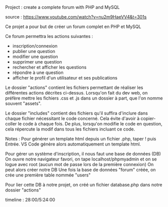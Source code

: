 Project : create a complete forum with PHP and MySQL

source : https://www.youtube.com/watch?v=nu2m9HaeVV4&t=301s 

Ce projet a pour but de créer un forum complet en PHP et MySQL

Ce forum permettra les actions suivantes : 
- inscription/connexion
- publier une question
- modifier une question
- supprimer une question
- rechercher et afficher les questions
- répondre à une question
- afficher le profil d'un utilisateur et ses publications

Le dossier "actions" contient les fichiers permettant de réaliser les différentes actions décrites ci-dessus.
Lorsqu'on fait du dev web, on préfère mettre les fichiers .css et .js dans un dossier à part, que l'on nomme souvent "assets".

Le dossier "includes" contient des fichiers qu'il suffira d'inclure dans chaque fichier nécessitant le code concerné.
Cela évite d'avoir à copier-coller le code à chaque fois.
De plus, lorsqu'on modifie le code en question, cela répercute la modif dans tous les fichiers incluant ce code.

Notes : 
Pour générer un template html depuis un fichier .php, taper ! puis Entrée. VS Code génère alors automatiquement un template html.

Pour gérer un système d'inscription, il nous faut une base de données (DB)
On ouvre notre navigateur favori, on tape localhost/phpmyadmin et on se logue avec root (aucun mot de passe lors de la première connexion)
On peut alors créer notre DB
Une fois la base de données "forum" créée, on crée une première table nommée "users"

Pour lier cette DB à notre projet, on créé un fichier database.php dans notre dossier "actions"

timeline : 28:00/5:24:00